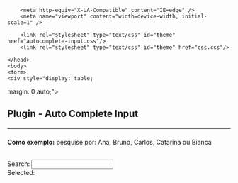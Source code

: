
<!DOCTYPE html>
<html lang="en">
    <head>
		<meta http-equiv="Content-Type" content="text/html; charset=utf-8"> 
                <!-- META SECTION -->
        <title>Plugin  - Auto Complete Input MD</title>  


        <meta http-equiv="X-UA-Compatible" content="IE=edge" />
        <meta name="viewport" content="width=device-width, initial-scale=1" />

        <link rel="stylesheet" type="text/css" id="theme" href="autocomplete-input.css"/>
		<link rel="stylesheet" type="text/css" id="theme" href="css.css"/>	    

    </head>
    <body>
	<form>
	<div style="display: table;
  margin: 0 auto;">
  <h2>Plugin  - Auto Complete Input <hr></h2>
 
  <p><strong>Como exemplo:</strong> pesquise por: Ana, Bruno, Carlos, Catarina ou Bianca </p><br>
		<label>
		Search:</label>
		<input type="text" name="name" id="name"> 
		<br>		
		<div id="itemSelected">
		Selected:
		<div id="result">
		</div>
		</div>
		</div>
	</form>
	<script type="text/javascript" language="javascript" src="autocomplete-input.js"></script>
<script type="text/javascript" language="javascript" src="script.js"></script>
	</body>
	
</html>

